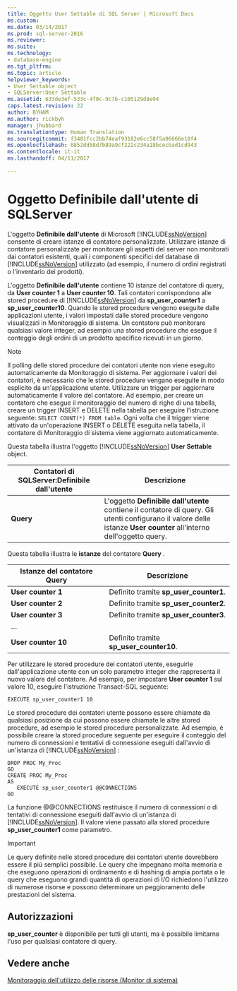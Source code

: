 ```yaml
---
title: Oggetto User Settable di SQL Server | Microsoft Docs
ms.custom: 
ms.date: 03/14/2017
ms.prod: sql-server-2016
ms.reviewer: 
ms.suite: 
ms.technology:
- database-engine
ms.tgt_pltfrm: 
ms.topic: article
helpviewer_keywords:
- User Settable object
- SQLServer:User Settable
ms.assetid: 633de3ef-533c-4f0c-9c7b-c105129d8e94
caps.latest.revision: 22
author: BYHAM
ms.author: rickbyh
manager: jhubbard
ms.translationtype: Human Translation
ms.sourcegitcommit: f3481fcc2bb74eaf93182e6cc58f5a06666e10f4
ms.openlocfilehash: 0852dd58d7b89a9cf222c234a18bcecbad1cd943
ms.contentlocale: it-it
ms.lasthandoff: 04/11/2017

---
```

# <a name="sql-server-user-settable-object"></a>Oggetto Definibile dall'utente di SQLServer
  L'oggetto **Definibile dall'utente** di Microsoft [!INCLUDE[ssNoVersion](../../includes/ssnoversion-md.md)] consente di creare istanze di contatore personalizzate. Utilizzare istanze di contatore personalizzate per monitorare gli aspetti del server non monitorati dai contatori esistenti, quali i componenti specifici del database di [!INCLUDE[ssNoVersion](../../includes/ssnoversion-md.md)] utilizzato (ad esempio, il numero di ordini registrati o l'inventario dei prodotti).  
  
 L'oggetto **Definibile dall'utente** contiene 10 istanze del contatore di query, da **User counter 1** a **User counter 10**. Tali contatori corrispondono alle stored procedure di [!INCLUDE[ssNoVersion](../../includes/ssnoversion-md.md)] da **sp_user_counter1** a **sp_user_counter10**. Quando le stored procedure vengono eseguite dalle applicazioni utente, i valori impostati dalle stored procedure vengono visualizzati in Monitoraggio di sistema. Un contatore può monitorare qualsiasi valore integer, ad esempio una stored procedure che esegue il conteggio degli ordini di un prodotto specifico ricevuti in un giorno.  
  
> [!NOTE]  
>  Il polling delle stored procedure dei contatori utente non viene eseguito automaticamente da Monitoraggio di sistema. Per aggiornare i valori dei contatori, è necessario che le stored procedure vengano eseguite in modo esplicito da un'applicazione utente. Utilizzare un trigger per aggiornare automaticamente il valore del contatore. Ad esempio, per creare un contatore che esegue il monitoraggio del numero di righe di una tabella, creare un trigger INSERT e DELETE nella tabella per eseguire l'istruzione seguente: `SELECT COUNT(*) FROM table`. Ogni volta che il trigger viene attivato da un'operazione INSERT o DELETE eseguita nella tabella, il contatore di Monitoraggio di sistema viene aggiornato automaticamente.  
  
 Questa tabella illustra l'oggetto [!INCLUDE[ssNoVersion](../../includes/ssnoversion-md.md)] **User Settable** object.  
  
|Contatori di SQLServer:Definibile dall'utente|Descrizione|  
|---------------------------------------|-----------------|  
|**Query**|L'oggetto **Definibile dall'utente** contiene il contatore di query. Gli utenti configurano il valore delle istanze **User counter** all'interno dell'oggetto query.|  
  
 Questa tabella illustra le **istanze** del contatore **Query** .  
  
|Istanze del contatore Query|Descrizione|  
|-----------------------------|-----------------|  
|**User counter 1**|Definito tramite **sp_user_counter1**.|  
|**User counter 2**|Definito tramite **sp_user_counter2**.|  
|**User counter 3**|Definito tramite **sp_user_counter3**.|  
|…||  
|**User counter 10**|Definito tramite **sp_user_counter10**.|  
  
 Per utilizzare le stored procedure dei contatori utente, eseguirle dall'applicazione utente con un solo parametro integer che rappresenta il nuovo valore del contatore. Ad esempio, per impostare **User counter 1** sul valore 10, eseguire l'istruzione Transact-SQL seguente:  
  
```  
EXECUTE sp_user_counter1 10  
```  
  
 Le stored procedure dei contatori utente possono essere chiamate da qualsiasi posizione da cui possono essere chiamate le altre stored procedure, ad esempio le stored procedure personalizzate. Ad esempio, è possibile creare la stored procedure seguente per eseguire il conteggio del numero di connessioni e tentativi di connessione eseguiti dall'avvio di un'istanza di [!INCLUDE[ssNoVersion](../../includes/ssnoversion-md.md)] :  
  
```  
DROP PROC My_Proc  
GO  
CREATE PROC My_Proc  
AS   
   EXECUTE sp_user_counter1 @@CONNECTIONS  
GO  
```  
  
 La funzione @@CONNECTIONS restituisce il numero di connessioni o di tentativi di connessione eseguiti dall'avvio di un'istanza di [!INCLUDE[ssNoVersion](../../includes/ssnoversion-md.md)]. Il valore viene passato alla stored procedure **sp_user_counter1** come parametro.  
  
> [!IMPORTANT]  
>  Le query definite nelle stored procedure dei contatori utente dovrebbero essere il più semplici possibile. Le query che impegnano molta memoria e che eseguono operazioni di ordinamento e di hashing di ampia portata o le query che eseguono grandi quantità di operazioni di I/O richiedono l'utilizzo di numerose risorse e possono determinare un peggioramento delle prestazioni del sistema.  
  
## <a name="permissions"></a>Autorizzazioni  
 **sp_user_counter** è disponibile per tutti gli utenti, ma è possibile limitarne l'uso per qualsiasi contatore di query.  
  
## <a name="see-also"></a>Vedere anche  
 [Monitoraggio dell'utilizzo delle risorse &#40;Monitor di sistema&#41;](../../relational-databases/performance-monitor/monitor-resource-usage-system-monitor.md)  
  
  

